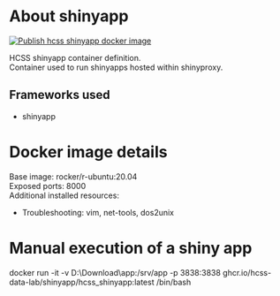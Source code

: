 # About shinyapp   
[![Publish hcss shinyapp docker image](https://github.com/HCSS-Data-Lab/shinyapp/actions/workflows/action.yml/badge.svg?branch=master)](https://github.com/HCSS-Data-Lab/shinyapp/actions/workflows/action.yml)  

HCSS shinyapp container definition.  
Container used to run shinyapps hosted within shinyproxy.  

## Frameworks used
- shinyapp  

# Docker image details 
Base image: rocker/r-ubuntu:20.04  
Exposed ports: 8000  
Additional installed resources:  
- Troubleshooting: vim, net-tools, dos2unix 

# Manual execution of a shiny app
docker run -it -v D:\\Download\app:/srv/app -p 3838:3838 ghcr.io/hcss-data-lab/shinyapp/hcss_shinyapp:latest /bin/bash
